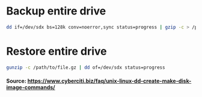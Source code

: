 # Backup entire drive
```bash
dd if=/dev/sdx bs=128k conv=noerror,sync status=progress | gzip -c > /path/to/file.gz
```

# Restore entire drive
```bash
gunzip -c /path/to/file.gz | dd of=/dev/sdx status=progress
```

#### Source: https://www.cyberciti.biz/faq/unix-linux-dd-create-make-disk-image-commands/
